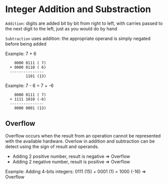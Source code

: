 # Integer Addition and Substraction

`Addition`: digits are added bit by bit from right to left, with carries passed to the next digit to the left, just as you would do by hand

`Subtraction` uses addition: the appropriate operand is simply negated before being added

Example: 7 + 6

```
    0000 0111 ( 7)
  + 0000 0110 ( 6)
  ---------------
         1101 (13)
```

Example: 7 - 6 = 7 + -6

```
    0000 0111 ( 7)
  + 1111 1010 (-6)
  ---------------
    0000 0001 (13)
```

## Overflow

Overflow occurs when the result from an operation cannot be represented with the available hardware.
Overlow in addition and subtraction can be detect using the sign of result and operands.

- Adding 2 positive number, result is negative => Overflow
- Adding 2 negative number, result is positive => Overflow

Example: Adding 4-bits integers: 0111 (15) + 0001 (1) = 1000 (-16) => Overflow

